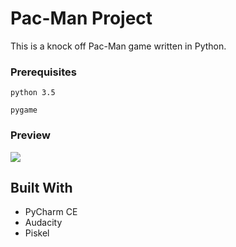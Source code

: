 # Pac-Man Project

This is a knock off Pac-Man game written in Python. 

### Prerequisites

```
python 3.5
```
```
pygame
```

### Preview
![](preview-pacman.gif)

## Built With

* PyCharm CE
* Audacity
* Piskel
